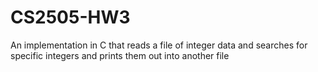 # CS2505-HW3
An implementation in C that reads a file of integer data and searches for specific integers and prints them out into another file
